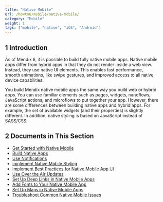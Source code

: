```yaml
---
title: "Native Mobile"
url: /howto8/mobile/native-mobile/
category: "Mobile"
weight: 1
tags: ["mobile", "native", "iOS", "Android"]
---
```


## 1 Introduction

As of Mendix 8, it is possible to build fully native mobile apps. Native mobile apps differ from hybrid apps in that they do not render inside a web view. Instead, they use native UI elements. This enables fast performance, smooth animations, like swipe gestures, and improved access to all native device capabilities.

You build Mendix native mobile apps the same way you build web or hybrid apps. You can use familiar elements such as pages, widgets, nanoflows, JavaScript actions, and microflows to put together your app. However, there are some differences between building native apps and hybrid apps. For example, the set of available widgets (and their properties) is slightly different. In addition, native styling is based on JavaScript instead of SASS/CSS. 

## 2 Documents in This Section

* [Get Started with Native Mobile](/howto8/mobile/getting-started-with-native-mobile/)
* [Build Native Apps](/howto8/mobile/build-native-apps/)
* [Use Notifications](/howto8/mobile/notifications/)
* [Implement Native Mobile Styling](/howto8/mobile/native-styling/)
* [Implement Best Practices for Native Mobile App UI](/howto8/mobile/ui-best-practices/)
* [Use Over the Air Updates](/howto8/mobile/how-to-ota/)
* [Set Up Deep Links in Native Mobile Apps](/howto8/mobile/native-deep-link/)
* [Add Fonts to Your Native Mobile App](/howto8/mobile/native-custom-fonts/)
* [Set Up Maps in Native Mobile Apps](/howto8/mobile/how-to-maps/)
* [Troubleshoot Common Native Mobile Issues](/howto8/mobile/common-issues/)
